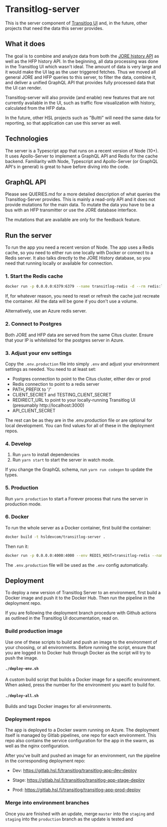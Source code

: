 # Transitlog-server

This is the server component of [Transitlog UI](https://github.com/HSLdevcom/transitlog-ui) and, in the future, other projects that need the data this server provides.

## What it does

The goal is to combine and analyze data from both the [JORE history API](https://github.com/HSLdevcom/jore-history-graphql) as well as the HFP history API. In the beginning, all data processing was done in the Transitlog UI which wasn't ideal. The amount of data is very large and it would make the UI lag as the user triggered fetches. Thus we moved all general JORE and HFP queries to this server, to filter the data, combine it, and deliver a unified GraphQL API that provides fully processed data that the UI can render.

Transitlog-server will also provide (and enable) new features that are not currently available in the UI, such as traffic flow visualization with history, calculated from the HFP data.

In the future, other HSL projects such as "Bultti" will need the same data for reporting, so that application can use this server as well.

## Technologies

The server is a Typescript app that runs on a recent version of Node (10+). It uses Apollo-Server to implement a GraphQL API and Redis for the cache backend. Familiarity with Node, Typescript and Apollo-Server (or GraphQL API's in general) is great to have before diving into the code.

## GraphQL API

Please see QUERIES.md for a more detailed description of what queries the Transitlog-Server provides. This is mainly a read-only API and it does not provide mutations for the main data. To mutate the data you have to be a bus with an HFP transmitter or use the JORE database interface.

The mutations that are available are only for the feedback feature.

## Run the server

To run the app you need a recent version of Node. The app uses a Redis cache, so you need to either run one locally with Docker or connect to a Redis server. It also talks directly to the JORE History database, so you need that running locally or available for connection.

### 1. Start the Redis cache

```bash
docker run -p 0.0.0.0:6379:6379 --name transitlog-redis -d --rm redis:latest
```

If, for whatever reason, you need to reset or refresh the cache just recreate the container. All the data will be gone if you don't use a volume.

Alternatively, use an Azure redis server.

### 2. Connect to Postgres

Both JORE and HFP data are served from the same Citus cluster. Ensure that your IP is whitelisted for the postgres server in Azure.

### 3. Adjust your env settings

Copy the `.env.production` file into simply `.env` and adjust your environment settings as needed. You need to at least set:

- Postgres connection to point to the Citus cluster, either dev or prod
- Redis connection to point to a redis server
- PATH_PREFIX to '/'
- CLIENT_SECRET and TESTING_CLIENT_SECRET
- REDIRECT_URL to point to your locally-running Transitlog UI (presumably http://localhost:3000)
- API_CLIENT_SECRET

The rest can be as they are in the .env.production file or are optional for local development. You can find values for all of these in the deployment repos.

### 4. Develop

1. Run `yarn` to install dependencies
2. Run `yarn start` to start the server in watch mode.

If you change the GraphQL schema, run `yarn run codegen` to update the types.

### 5. Production

Run `yarn production` to start a Forever process that runs the server in production mode.

### 6. Docker

To run the whole server as a Docker container, first build the container:

```bash
docker build -t hsldevcom/transitlog-server .
```

Then run it:

```bash
docker run -p 0.0.0.0:4000:4000 --env REDIS_HOST=transitlog-redis --name transitlog-server hsldevcom/transitlog-server
```

The `.env.production` file will be used as the `.env` config automatically.

## Deployment

To deploy a new version of Transitlog Server to an environment, first build a Docker image and push it to the Docker Hub. Then run the pipeline in the deployment repo.

If you are following the deployment branch procedure with Github actions as outlined in the Transitlog UI documentation, read on.

### Build production image

Use one of these scripts to build and push an image to the environment of your choosing, or all environments. Before running the script, ensure that you are logged in to Docker hub through Docker as the script will try to push the image.

#### `./deploy-env.sh`

A custom build script that builds a Docker image for a specific environment. When asked, press the number for the environment you want to build for.

#### `./deploy-all.sh`

Builds and tags Docker images for all environments.

### Deployment repos

The app is deployed to a Docker swarm running on Azure. The deployment itself is managed by Gitlab pipelines, one repo for each environment. This repo also contains the service configuration for the app in the swarm, as well as the nginx configuration.

After you've built and pushed an image for an environment, run the pipeline in the corresponding deployment repo:

- Dev: https://gitlab.hsl.fi/transitlog/transitlog-app-dev-deploy

- Stage: https://gitlab.hsl.fi/transitlog/transitlog-app-stage-deploy

- Prod: https://gitlab.hsl.fi/transitlog/transitlog-app-prod-deploy

### Merge into environment branches

Once you are finished with an update, merge `master` into the `staging` and `staging` into the `production` branch as the update is tested and  
